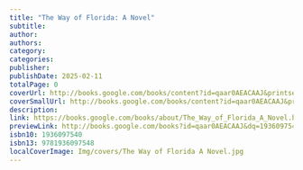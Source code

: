 ```yaml
---
title: "The Way of Florida: A Novel"
subtitle: 
author: 
authors: 
category: 
categories: 
publisher: 
publishDate: 2025-02-11
totalPage: 0
coverUrl: http://books.google.com/books/content?id=qaar0AEACAAJ&printsec=frontcover&img=1&zoom=1&source=gbs_api
coverSmallUrl: http://books.google.com/books/content?id=qaar0AEACAAJ&printsec=frontcover&img=1&zoom=5&source=gbs_api
description: 
link: https://books.google.com/books/about/The_Way_of_Florida_A_Novel.html?hl=&id=qaar0AEACAAJ
previewLink: http://books.google.com/books?id=qaar0AEACAAJ&dq=1936097540&hl=&as_pt=BOOKS&cd=1&source=gbs_api
isbn10: 1936097540
isbn13: 9781936097548
localCoverImage: Img/covers/The Way of Florida A Novel.jpg
---
```


